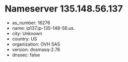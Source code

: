 # Nameserver 135.148.56.137

* as_number: 16276
* name: ip137.ip-135-148-56.us.
* city: Unknown
* country: US
* organization: OVH SAS
* version: dnsmasq-2.76
* dnssec: false
